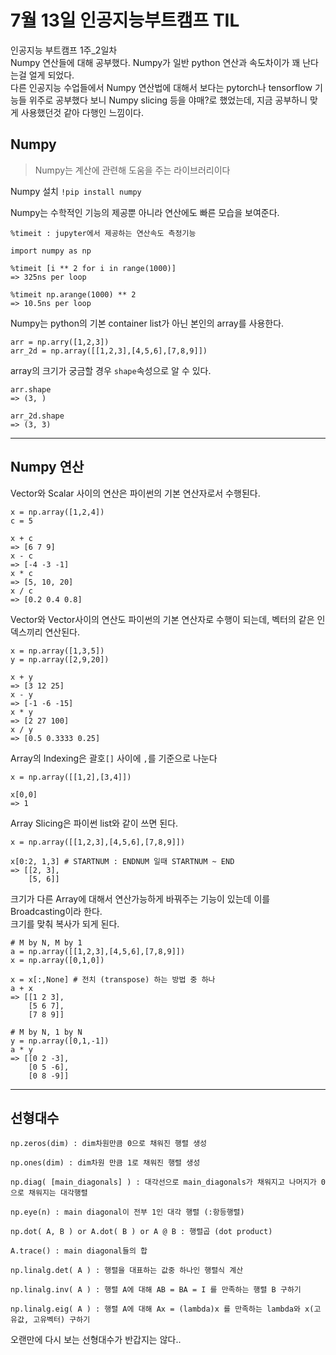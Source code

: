 # 7월 13일 인공지능부트캠프 TIL  

인공지능 부트캠프 1주_2일차  
Numpy 연산들에 대해 공부했다. Numpy가 일반 python 연산과 속도차이가 꽤 난다는걸 얼게 되었다.  
다른 인공지능 수업들에서 Numpy 연산법에 대해서 보다는 pytorch나 tensorflow 기능들 위주로 공부했다 보니 Numpy slicing 등을 야매?로 했었는데, 지금 공부하니 맞게 사용했던것 같아 다행인 느낌이다.  
  
  
## Numpy  
> Numpy는 계산에 관련해 도움을 주는 라이브러리이다  
  
Numpy 설치
`!pip install numpy`  
  
Numpy는 수학적인 기능의 제공뿐 아니라 연산에도 빠른 모습을 보여준다.  

```
%timeit : jupyter에서 제공하는 연산속도 측정기능

import numpy as np

%timeit [i ** 2 for i in range(1000)]
=> 325ns per loop

%timeit np.arange(1000) ** 2
=> 10.5ns per loop
```
  
Numpy는 python의 기본 container list가 아닌 본인의 array를 사용한다.  

```
arr = np.arry([1,2,3])
arr_2d = np.array([[1,2,3],[4,5,6],[7,8,9]])
```

array의 크기가 궁금할 경우 `shape`속성으로 알 수 있다.
```
arr.shape
=> (3, )

arr_2d.shape
=> (3, 3)
```

---  
  
## Numpy 연산  
  
Vector와 Scalar 사이의 연산은 파이썬의 기본 연산자로서 수행된다.  
  
```
x = np.array([1,2,4])
c = 5

x + c
=> [6 7 9]
x - c
=> [-4 -3 -1]
x * c
=> [5, 10, 20]
x / c
=> [0.2 0.4 0.8]
```
  
  
Vector와 Vector사이의 연산도 파이썬의 기본 연산자로 수행이 되는데, 벡터의 같은 인덱스끼리 연산된다.  
  
```
x = np.array([1,3,5])
y = np.array([2,9,20])

x + y
=> [3 12 25]
x - y
=> [-1 -6 -15]
x * y
=> [2 27 100]
x / y
=> [0.5 0.3333 0.25]
```
  
  
Array의 Indexing은 괄호`[]` 사이에 `,`를 기준으로 나눈다  
  
```
x = np.array([[1,2],[3,4]])

x[0,0]
=> 1
```
  
  
Array Slicing은 파이썬 list와 같이 쓰면 된다.  
  
  
```
x = np.array([[1,2,3],[4,5,6],[7,8,9]])

x[0:2, 1,3] # STARTNUM : ENDNUM 일때 STARTNUM ~ END
=> [[2, 3],
    [5, 6]]
```
  
  

크기가 다른 Array에 대해서 연산가능하게 바꿔주는 기능이 있는데 이를 Broadcasting이라 한다.  
크기를 맞춰 복사가 되게 된다.  
  
```
# M by N, M by 1
a = np.array([[1,2,3],[4,5,6],[7,8,9]])
x = np.array([0,1,0])

x = x[:,None] # 전치 (transpose) 하는 방법 중 하나
a + x
=> [[1 2 3],
    [5 6 7],
    [7 8 9]]

# M by N, 1 by N
y = np.array([0,1,-1])
a * y
=> [[0 2 -3],
    [0 5 -6],
    [0 8 -9]]
```
  
---  

## 선형대수
  
```
np.zeros(dim) : dim차원만큼 0으로 채워진 행렬 생성

np.ones(dim) : dim차원 만큼 1로 채워진 행렬 생성

np.diag( [main_diagonals] ) : 대각선으로 main_diagonals가 채워지고 나머지가 0으로 채워지는 대각행렬

np.eye(n) : main diagonal이 전부 1인 대각 행렬 (:항등행렬)

np.dot( A, B ) or A.dot( B ) or A @ B : 행렬곱 (dot product)

A.trace() : main diagonal들의 합

np.linalg.det( A ) : 행렬을 대표하는 값중 하나인 행렬식 계산

np.linalg.inv( A ) : 행렬 A에 대해 AB = BA = I 를 만족하는 행렬 B 구하기

np.linalg.eig( A ) : 행렬 A에 대해 Ax = (lambda)x 를 만족하는 lambda와 x(고유값, 고유벡터) 구하기
```  
  
  
오랜만에 다시 보는 선형대수가 반갑지는 않다.. 

